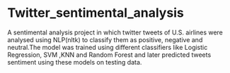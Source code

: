 # Twitter_sentimental_analysis
A sentimental analysis project in which twitter tweets of U.S. airlines were analysed using NLP(nltk) to classify them as positive, negative and neutral.The model was trained using different classifiers like Logistic Regression, SVM ,KNN and Random Forest and later predicted tweets sentiment using these models on testing data.

